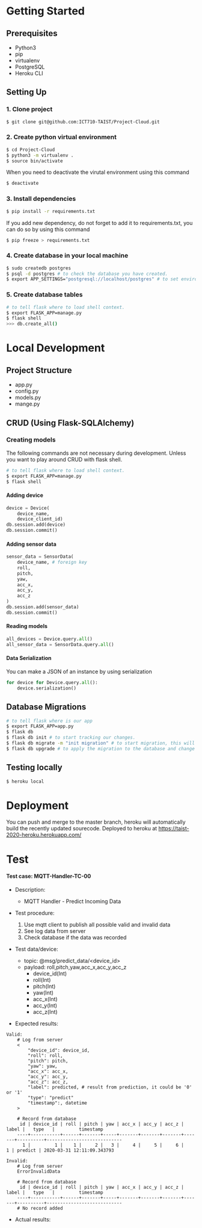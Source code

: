 # Getting Started
## Prerequisites
- Python3 
- pip
- virtualenv
- PostgreSQL
- Heroku CLI

## Setting Up
### 1. Clone project
```sh
$ git clone git@github.com:ICT710-TAIST/Project-Cloud.git
```
### 2. Create python virtual environment
```sh
$ cd Project-Cloud
$ python3 -m virtualenv .
$ source bin/activate
```
When you need to deactivate the virutal environment using this command
```sh
$ deactivate
```
### 3. Install dependencies
```sh
$ pip install -r requirements.txt
```
If you add new dependency, do not forget to add it to requirements.txt, you can do so by using this command
```sh
$ pip freeze > requirements.txt
```
### 4. Create database in your local machine
```sh
$ sudo createdb postgres
$ psql -d postgres # to check the database you have created.
$ export APP_SETTINGS="postgresql://localhost/postgres" # to set environment variable.
```

### 5. Create database tables
```sh
# to tell flask where to load shell context.
$ export FLASK_APP=manage.py 
$ flask shell
>>> db.create_all()
```
# Local Development
## Project Structure
- app.py
- config.py
- models.py
- mange.py
## CRUD (Using Flask-SQLAlchemy)
### Creating models
The following commands are not necessary during development. Unless you want to play around CRUD with flask shell. 
```sh
# to tell flask where to load shell context.
$ export FLASK_APP=manage.py 
$ flask shell
```
#### Adding device
```python
device = Device(
    device_name, 
    device_client_id)
db.session.add(device)
db.session.commit()
```
#### Adding sensor data
```python
sensor_data = SensorData(
    device_name, # foreign key
    roll,
    pitch,
    yaw,
    acc_x,
    acc_y,
    acc_z
)
db.session.add(sensor_data)
db.session.commit()
```
#### Reading models
```python
all_devices = Device.query.all()
all_sensor_data = SensorData.query.all()
```
#### Data Serialization
You can make a JSON of an instance by using serialization
```python
for device for Device.query.all():
    device.serialization()
```
## Database Migrations
```sh
# to tell flask where is our app
$ export FLASK_APP=app.py
$ flask db
$ flask db init # to start tracking our changes.
$ flask db migrate -m "init migration" # to start migration, this will create a new directory named migrations that will hold all the history.
$ flask db upgrade # to apply the migration to the database and change schema.
```

## Testing locally
```sh
$ heroku local
```

#  Deployment
You can push and merge to the master branch, heroku will automatically build the recently updated sourecode.
Deployed to heroku at https://taist-2020-heroku.herokuapp.com/ 

# Test 
#### Test case: MQTT-Handler-TC-00
* Description:
    * MQTT Handler - Predict Incoming Data
* Test procedure:
    1. Use mqtt client to publish all possible valid and invalid data
    2. See log data from server
    3. Check database if the data was recorded

* Test data/device:
    * topic: @msg/predict_data/<device_id>
    * payload: roll,pitch,yaw,acc_x,acc_y,acc_z
        * device_id(Int)
        * roll(Int)
        * pitch(Int)
        * yaw(Int)
        * acc_x(Int)
        * acc_y(Int)
        * acc_z(Int)
* Expected results:
```
Valid:
    # Log from server
    <
        "device_id": device_id, 
        "roll": roll, 
        "pitch": pitch, 
        "yaw": yaw, 
        "acc_x": acc_x, 
        "acc_y": acc_y, 
        "acc_z": acc_z, 
        "label": predicted, # result from prediction, it could be '0' or '1'
        "type": "predict"
        "timestamp":, datetime
    >
    
    # Record from database
     id | device_id | roll | pitch | yaw | acc_x | acc_y | acc_z | label |   type   |         timestamp          
    ----+-----------+------+-------+-----+-------+-------+-------+-------+----------+----------------------------
      1 |         1 |    1 |     2 |   3 |     4 |     5 |     6 |     1 | predict | 2020-03-31 12:11:09.343793
```
    
```
Invalid:
    # Log from server
    ErrorInvalidData
    
    # Record from database
     id | device_id | roll | pitch | yaw | acc_x | acc_y | acc_z | label |   type   |         timestamp          
    ----+-----------+------+-------+-----+-------+-------+-------+-------+----------+----------------------------
    # No record added
```
* Actual results:
